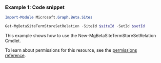 ### Example 1: Code snippet

```powershell
Import-Module Microsoft.Graph.Beta.Sites

Get-MgBetaSiteTermStoreSetRelation -SiteId $siteId -SetId $setId
```
This example shows how to use the New-MgBetaSiteTermStoreSetRelation Cmdlet.

To learn about permissions for this resource, see the [permissions reference](/graph/permissions-reference).

